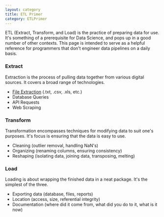 ```yaml
---
layout: category
title: ETL Primer
category: ETLPrimer
---
```


ETL (Extract, Transform, and Load) is the practice of preparing data for use. It's something of a prerequisite for Data Science, and pops up in a good number of other contexts. This page is intended to serve as a helpful reference for programmers that don't engineer data pipelines on a daily basis.

### Extract

Extraction is the process of pulling data together from various digital sources. It covers a broad range of technologies.

* [File Extraction](../etlprimer/2018/01/08/Filetype_interfaces.html) (.txt, .csv, .xls, etc.)
* Database Queries
* API Requests
* Web Scraping

### Transform

Transformation encompasses techniques for modifying data to suit one's purposes. It's focus is ensuring that the data is easy to use.

* Cleaning (outlier removal, handling NaN's)
* Organizing (renaming columns, ensuring consistency)
* Reshaping (isolating data, joining data, transposing, melting)

### Load

Loading is about wrapping the finished data in a neat package. It's the simplest of the three.

* Exporting data (database, files, reports)
* Location (access, size, referential integrity)
* Documentation (where did it come from, what did you do to it, what is it now)

